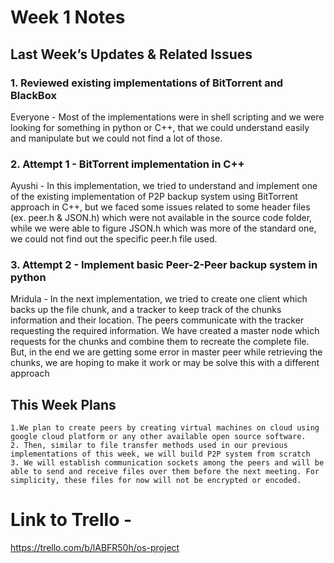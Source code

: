 # Week 1 Notes

## Last Week’s Updates & Related Issues 

### 1. Reviewed existing implementations of BitTorrent and BlackBox
Everyone - Most of the implementations were in shell scripting and we were looking for something in python or C++, that we could understand easily and manipulate but we could not find a lot of those. 

### 2. Attempt 1 - BitTorrent implementation in C++
Ayushi - In this implementation, we tried to understand and implement one of the existing implementation of P2P backup system using BitTorrent approach in C++, but we faced some issues related to some header files (ex. peer.h & JSON.h) which were not available in the source code folder, while we were able to figure JSON.h which was more of the standard one, we could not find out the specific peer.h file used. 

### 3. Attempt 2 - Implement basic Peer-2-Peer backup system in python
Mridula - In the next implementation, we tried to create one client which backs up the file chunk, and a tracker to keep track of the chunks information and their location. The peers communicate with the tracker requesting the required information. We have created a master node which requests for the chunks and combine them to recreate the complete file. But, in the end we are getting some error in master peer while retrieving the chunks, we are hoping to make it work or may be solve this with a different approach

## This Week Plans
    1.We plan to create peers by creating virtual machines on cloud using google cloud platform or any other available open source software.
    2. Then, similar to file transfer methods used in our previous implementations of this week, we will build P2P system from scratch
    3. We will establish communication sockets among the peers and will be able to send and receive files over them before the next meeting. For simplicity, these files for now will not be encrypted or encoded.


# Link to Trello - 
https://trello.com/b/lABFR50h/os-project
